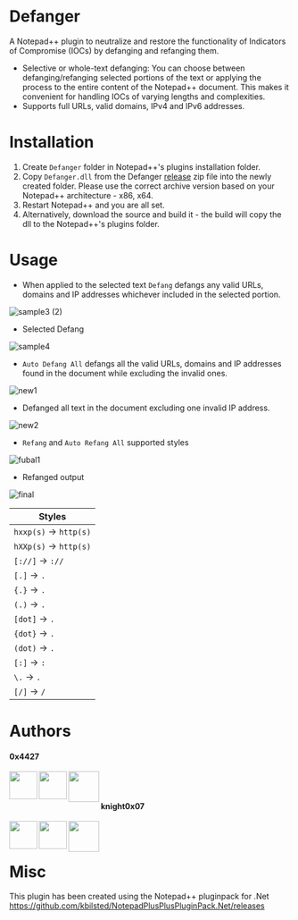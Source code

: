# Defanger
A Notepad++ plugin to neutralize and restore the functionality of Indicators of Compromise (IOCs) by defanging and refanging them.

- Selective or whole-text defanging: You can choose between defanging/refanging selected portions of the text or applying the process to the entire content of the Notepad++ document. This makes it convenient for handling IOCs of varying lengths and complexities.
- Supports full URLs, valid domains, IPv4 and IPv6 addresses. 

# Installation

1. Create `Defanger` folder in Notepad++'s plugins installation folder.
2. Copy `Defanger.dll` from the Defanger [release](https://github.com/0x4427/Defanger/releases) zip file into the newly created folder. Please use the correct archive version based on your Notepad++ architecture - x86, x64.
3. Restart Notepad++ and you are all set.
4. Alternatively, download the source and build it - the build will copy the dll to the Notepad++'s plugins folder.

# Usage

- When applied to the selected text `Defang` defangs any valid URLs, domains and IP addresses whichever included in the selected portion.

![sample3 (2)](https://github.com/0x4427/Defanger/assets/91937971/412809e7-16a7-4944-b1a6-ac39e5e70890)

- Selected Defang

![sample4](https://github.com/0x4427/Defanger/assets/91937971/0058ede8-fe50-422b-9461-3f334352ab02)

- `Auto Defang All` defangs all the valid URLs, domains and IP addresses found in the document while excluding the invalid ones.

![new1](https://github.com/0x4427/Defanger/assets/91937971/1ae6a97a-0b5f-439c-9023-276a1fa4aafb)

- Defanged all text in the document excluding one invalid IP address.

![new2](https://github.com/0x4427/Defanger/assets/91937971/c02b4ba4-25bb-40c8-9f44-6e025812b7d8)

- `Refang` and `Auto Refang All` supported styles

![fubal1](https://github.com/0x4427/Defanger/assets/91937971/7b467a6a-1371-460e-9bdc-da910590ca63)

- Refanged output
  
![final ](https://github.com/0x4427/Defanger/assets/91937971/061893b7-bce4-4e63-b612-a07e28398abe)

| Styles                |
|---------------------------|                                    
|   `hxxp(s)` -> `http(s)`   |
|   `hXXp(s)` -> `http(s)`   |
|       `[://]` -> `://`    |                            
|       `[.]` -> `.`        |                    
|       `{.}` -> `.`        |
|       `(.)` -> `.`        |
|       `[dot]` -> `.`      |
|       `{dot}` -> `.`      |
|       `(dot)` -> `.`      |
|       `[:]` -> `:`        |
|       `\.`  -> `.`        |
|       `[/]` -> `/`        |

# Authors

#### 0x4427
  
[<img align="left" width="50px" src="https://github-production-user-asset-6210df.s3.amazonaws.com/72227999/246673026-44eca0ae-3020-4041-86f4-778f7236e3dc.svg">](https://twitter.com/0x4427/) 
[<img align="left" width="50px" src="https://github-production-user-asset-6210df.s3.amazonaws.com/72227999/246673032-6ab6cd40-918e-429f-9905-c93750dfa35c.svg">](https://www.linkedin.com/in/0x4427/) 
[<img align="left" width="55px" src="https://github-production-user-asset-6210df.s3.amazonaws.com/72227999/246673029-1380eb15-d262-40e6-928f-1321a9338e41.svg">](https://github.com/0x4427/)
<br/> &nbsp;

#### knight0x07

[<img align="left" width="50px" src="https://github-production-user-asset-6210df.s3.amazonaws.com/72227999/246673026-44eca0ae-3020-4041-86f4-778f7236e3dc.svg">](https://twitter.com/knight0x07/) 
[<img align="left" width="50px" src="https://github-production-user-asset-6210df.s3.amazonaws.com/72227999/246673032-6ab6cd40-918e-429f-9905-c93750dfa35c.svg">](https://www.linkedin.com/in/niraj-s/) 
[<img align="left" width="55px" src="https://github-production-user-asset-6210df.s3.amazonaws.com/72227999/246673029-1380eb15-d262-40e6-928f-1321a9338e41.svg">](https://github.com/knight0x07/)
<br/> &nbsp;

# Misc
This plugin has been created using the Notepad++ pluginpack for .Net https://github.com/kbilsted/NotepadPlusPlusPluginPack.Net/releases
